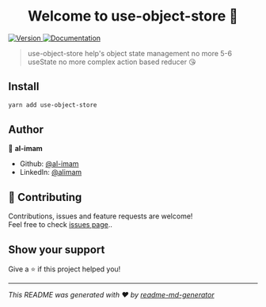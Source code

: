 <h1 align="center">Welcome to use-object-store 👋</h1>
<p>
  <a href="https://www.npmjs.com/package/use-object-store" target="_blank">
    <img alt="Version" src="https://img.shields.io/npm/v/use-object-store.svg">
  </a>
  <a href="https://github.com/al-imam/use-object-store#readme" target="_blank">
    <img alt="Documentation" src="https://img.shields.io/badge/documentation-yes-brightgreen.svg" />
  </a>
</p>

> use-object-store help's object state management no more 5-6 useState no more complex action based reducer 😘

## Install

```sh
yarn add use-object-store
```

## Author

👤 **al-imam**

- Github: [@al-imam](https://github.com/al-imam)
- LinkedIn: [@alimam](https://linkedin.com/in/alimam)

## 🤝 Contributing

Contributions, issues and feature requests are welcome!<br />Feel free to check [issues page](https://github.com/al-imam/use-object-store/issues)..

## Show your support

Give a ⭐️ if this project helped you!

---

_This README was generated with ❤️ by [readme-md-generator](https://github.com/kefranabg/readme-md-generator)_
